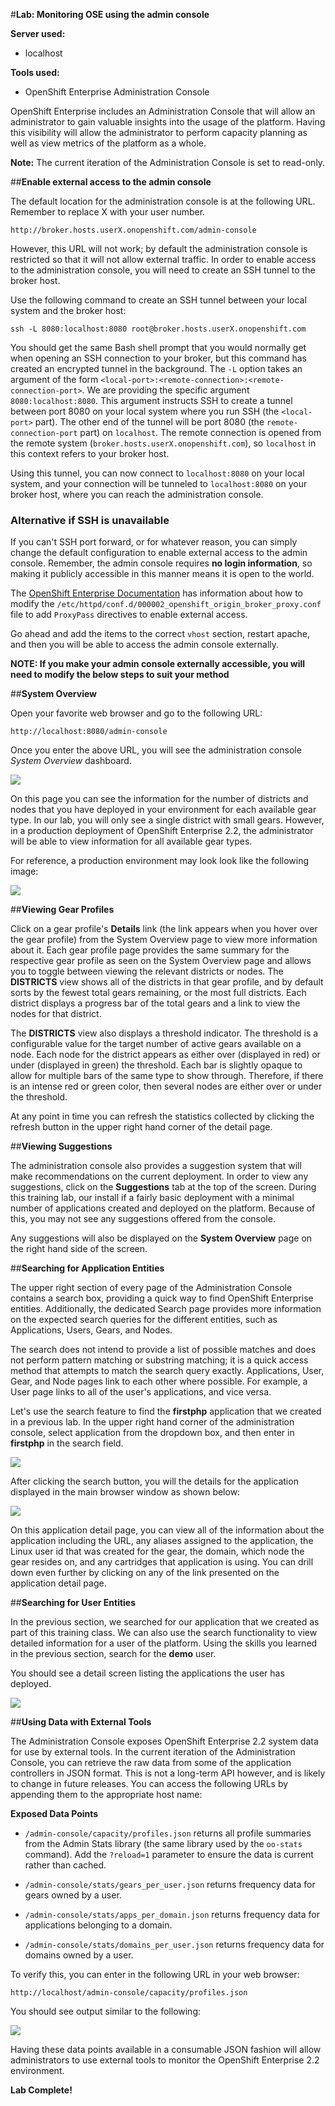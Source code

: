 #**Lab: Monitoring OSE using the admin console**

**Server used:**

* localhost

**Tools used:**

* OpenShift Enterprise Administration Console

OpenShift Enterprise includes an Administration Console that will allow an
administrator to gain valuable insights into the usage of the platform.  Having
this visibility will allow the administrator to perform capacity planning as
well as view metrics of the platform as a whole.

**Note:** The current iteration of the Administration Console is set to
read-only.

##**Enable external access to the admin console**

The default location for the administration console is at the following URL.
Remember to replace X with your user number.

    http://broker.hosts.userX.onopenshift.com/admin-console

However, this URL will not work; by default the administration console is
restricted so that it will not allow external traffic.  In order to enable
access to the administration console, you will need to create an SSH tunnel to
the broker host.

Use the following command to create an SSH tunnel between your local system and
the broker host:

	ssh -L 8080:localhost:8080 root@broker.hosts.userX.onopenshift.com

You should get the same Bash shell prompt that you would normally get when
opening an SSH connection to your broker, but this command has created an
encrypted tunnel in the background.  The `-L` option takes an argument of the
form `<local-port>:<remote-connection>:<remote-connection-port>`.  We are
providing the specific argument `8080:localhost:8080`.  This argument instructs
SSH to create a tunnel between port 8080 on your local system where you run SSH
(the `<local-port>` part).  The other end of the tunnel will be port 8080 (the
`remote-connection-port` part) on `localhost`.  The remote connection is opened
from the remote system (`broker.hosts.userX.onopenshift.com`), so `localhost` in
this context refers to your broker host.

Using this tunnel, you can now connect to `localhost:8080` on your local system,
and your connection will be tunneled to `localhost:8080` on your broker host,
where you can reach the administration console.

### Alternative if SSH is unavailable

If you can't SSH port forward, or for whatever reason, you can simply change
the default configuration to enable external access to the admin console.
Remember, the admin console requires **no login information**, so making it
publicly accessible in this manner means it is open to the world.

The [OpenShift Enterprise
Documentation](https://access.redhat.com/documentation/en-US/OpenShift_Enterprise/2/html/Deployment_Guide/Accessing_the_Administration_Console.html)
has information about how to modify the
`/etc/httpd/conf.d/000002_openshift_origin_broker_proxy.conf` file to add
`ProxyPass` directives to enable external access.

Go ahead and add the items to the correct `vhost` section, restart apache, and
then you will be able to access the admin console externally.

**NOTE: If you make your admin console externally accessible, you will need to
modify the below steps to suit your method**

##**System Overview**

Open your favorite web browser and go to the following URL:

    http://localhost:8080/admin-console

Once you enter the above URL, you will see the administration console *System
Overview* dashboard.

![](http://training.runcloudrun.com/ose2/adminconsole1.png)

On this page you can see the information for the number of districts and nodes
that you have deployed in your environment for each available gear type.  In our
lab, you will only see a single district with small gears.  However, in a
production deployment of OpenShift Enterprise 2.2, the administrator will be
able to view information for all available gear types.

For reference, a production environment may look look like the following image:

![](http://training.runcloudrun.com/ose2/adminconsole2.png)

##**Viewing Gear Profiles**

Click on a gear profile's **Details** link (the link appears when you hover over
the gear profile) from the System Overview page to view more information about
it. Each gear profile page provides the same summary for the respective gear
profile as seen on the System Overview page and allows you to toggle between
viewing the relevant districts or nodes. The **DISTRICTS** view shows all of the
districts in that gear profile, and by default sorts by the fewest total gears
remaining, or the most full districts. Each district displays a progress bar of
the total gears and a link to view the nodes for that district.

The **DISTRICTS** view also displays a threshold indicator. The threshold is a
configurable value for the target number of active gears available on a node.
Each node for the district appears as either over (displayed in red) or under
(displayed in green) the threshold. Each bar is slightly opaque to allow for
multiple bars of the same type to show through. Therefore, if there is an
intense red or green color, then several nodes are either over or under the
threshold.

At any point in time you can refresh the statistics collected by clicking the
refresh button in the upper right hand corner of the detail page.

##**Viewing Suggestions**

The administration console also provides a suggestion system that will make
recommendations on the current deployment.  In order to view any suggestions,
click on the **Suggestions** tab at the top of the screen.  During this training
lab, our install if a fairly basic deployment with a minimal number of
applications created and deployed on the platform.  Because of this, you may not
see any suggestions offered from the console.

Any suggestions will also be displayed on the **System Overview** page on the
right hand side of the screen.

##**Searching for Application Entities**

The upper right section of every page of the Administration Console contains a
search box, providing a quick way to find OpenShift Enterprise entities.
Additionally, the dedicated Search page provides more information on the
expected search queries for the different entities, such as Applications, Users,
Gears, and Nodes.

The search does not intend to provide a list of possible matches and does not
perform pattern matching or substring matching; it is a quick access method that
attempts to match the search query exactly. Applications, User, Gear, and Node
pages link to each other where possible. For example, a User page links to all
of the user's applications, and vice versa.

Let's use the search feature to find the **firstphp** application that we created
in a previous lab.  In the upper right hand corner of the administration
console, select application from the dropdown box, and then enter in **firstphp**
in the search field.

![](http://training.runcloudrun.com/ose2/adminconsole3.png)

After clicking the search button, you will the details for the application
displayed in the main browser window as shown below:

![](http://training.runcloudrun.com/ose2/adminconsole4.png)

On this application detail page, you can view all of the information about the
application including the URL, any aliases assigned to the application, the
Linux user id that was created for the gear, the domain, which node the gear
resides on, and any cartridges that application is using.  You can drill down
even further by clicking on any of the link presented on the application detail
page.

##**Searching for User Entities**

In the previous section, we searched for our application that we created as part
of this training class.  We can also use the search functionality to view
detailed information for a user of the platform.  Using the skills you learned
in the previous section, search for the **demo** user.

You should see a detail screen listing the applications the user has deployed.

![](http://training.runcloudrun.com/ose2/adminconsole5.png)

##**Using Data with External Tools**

The Administration Console exposes OpenShift Enterprise 2.2 system data for use
by external tools. In the current iteration of the Administration Console, you
can retrieve the raw data from some of the application controllers in JSON
format. This is not a long-term API however, and is likely to change in future
releases. You can access the following URLs by appending them to the appropriate
host name:

**Exposed Data Points**

* `/admin-console/capacity/profiles.json` returns all profile summaries from the
  Admin Stats library (the same library used by the `oo-stats` command). Add the
  `?reload=1` parameter to ensure the data is current rather than cached.

* `/admin-console/stats/gears_per_user.json` returns frequency data for gears
  owned by a user.
* `/admin-console/stats/apps_per_domain.json` returns frequency data for
  applications belonging to a domain.
* `/admin-console/stats/domains_per_user.json` returns frequency data for
  domains owned by a user.

To verify this, you can enter in the following URL in your web browser:

    http://localhost/admin-console/capacity/profiles.json

You should see output similar to the following:

![](http://training.runcloudrun.com/ose2/adminconsole6.png)

Having these data points available in a consumable JSON fashion will allow
administrators to use external tools to monitor the OpenShift Enterprise 2.2
environment.

**Lab Complete!**
<!--BREAK-->

